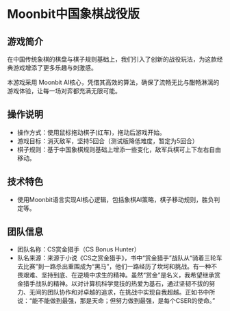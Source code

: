 <!--
 * 
 * @FilePath: README.md
 * @Author: Spaceack
 * @Date: 2025-08-17 16:49:09
 * @LastEditors: Spaceack
 * @LastEditTime: 2025-08-18 12:28:51
 * @Description: 
-->
# Moonbit中国象棋战役版

## 游戏简介
在中国传统象棋的棋盘与棋子规则基础上，我们引入了创新的战役玩法，为这款经典游戏增添了更多乐趣与刺激感。

本游戏采用 Moonbit AI核心，凭借其高效的算法，确保了流畅无比与酣畅淋漓的游戏体验，让每一场对弈都充满无限可能。

## 操作说明
- 操作方式：使用鼠标拖动棋子(红车)，拖动后游戏开始。
- 游戏目标：消灭敌军，坚持5回合（测试版降低难度，暂定为5回合）
- 棋子规则：基于中国象棋规则基础上增添一些变化，敌军兵棋可上下左右自由移动。

## 技术特色
- 使用Moonbit语言实现AI核心逻辑，包括象棋AI策略，棋子移动规则，胜负判定等。

## 团队信息
- 团队名称：CS赏金猎手（CS Bonus Hunter）
- 队名来源：来源于小说《CS之赏金猎手》，书中“赏金猎手”战队从“骑着三轮车去比赛”到一路杀出重围成为“黑马”，他们一路经历了坎坷和挑战。有一种不畏艰难、坚持到底、在逆境中求生的精神。虽然“赏金”是名义，我希望继承赏金猎手战队的精神。以对计算机科学竞技的热爱为基石，通过坚韧不拔的努力、无间的团队协作和对卓越的追求，在挑战中实现自我超越。正如书中所说：“能不能做到最强，那是天命；但努力做到最强，是每个CSER的使命。” 
